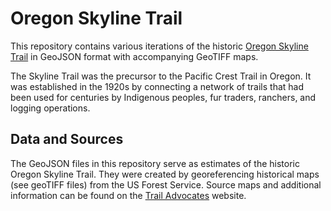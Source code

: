 # Oregon Skyline Trail

This repository contains various iterations of the historic [Oregon Skyline Trail](https://en.wikipedia.org/wiki/Oregon_Skyline_Trail) in GeoJSON format with accompanying GeoTIFF maps.

The Skyline Trail was the precursor to the Pacific Crest Trail in Oregon. It was established in the 1920s by connecting a network of trails that had been used for centuries by Indigenous peoples, fur traders, ranchers, and logging operations.

## Data and Sources

The GeoJSON files in this repository serve as estimates of the historic Oregon Skyline Trail. They were created by georeferencing historical maps (see geoTIFF files) from the US Forest Service. Source maps and additional information can be found on the [Trail Advocates](https://www.trailadvocate.org/historical-items/oregon-skyline-trail/) website.